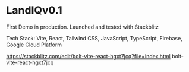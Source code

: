 # LandIQv0.1

First Demo in production.
Launched and tested with Stackblitz

Tech Stack:
Vite,
React,
Tailwind CSS,
JavaScript,
TypeScript,
Firebase,
Google Cloud Platform

https://stackblitz.com/edit/bolt-vite-react-hgxt7jcq?file=index.html
bolt-vite-react-hgxt7jcq
